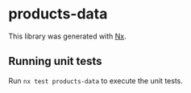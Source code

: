# products-data

This library was generated with [Nx](https://nx.dev).

## Running unit tests

Run `nx test products-data` to execute the unit tests.
